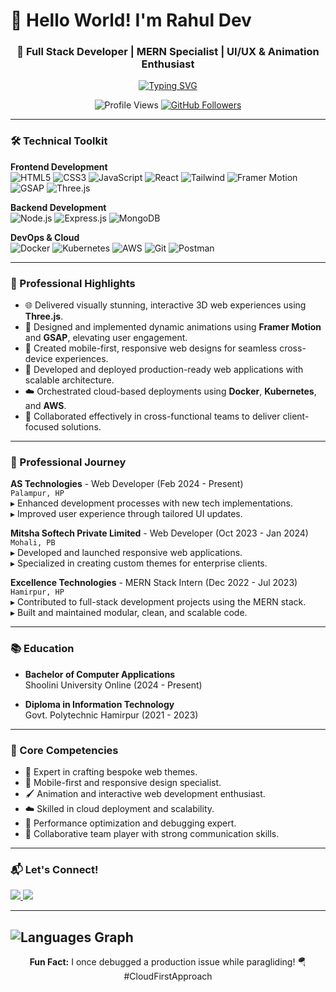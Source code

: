 # 👋 Hello World! I'm Rahul Dev
<h3 align="center">🚀 Full Stack Developer | MERN Specialist | UI/UX & Animation Enthusiast</h3>

<p align="center">
  <a href="https://github.com/rdev014">
    <img src="https://readme-typing-svg.herokuapp.com?font=Fira+Code&pause=1000&color=22D3EE&center=true&vCenter=true&width=435&lines=Turning+ideas+into+digital+reality;Clean+code+advocate;Animation+and+3D+enthusiast" alt="Typing SVG" />
  </a>
</p>

<div align="center">
  <img src="https://komarev.com/ghpvc/?username=rdev014&label=Profile%20Views&color=0e75b6&style=flat" alt="Profile Views" />
  <a href="https://github.com/rdev014?tab=followers">
    <img src="https://img.shields.io/github/followers/rdev014?label=Followers&style=social" alt="GitHub Followers">
  </a>
</div>

---

### 🛠️ Technical Toolkit

**Frontend Development**  
![HTML5](https://img.shields.io/badge/-HTML5-E34F26?style=flat&logo=html5&logoColor=white) ![CSS3](https://img.shields.io/badge/-CSS3-1572B6?style=flat&logo=css3) ![JavaScript](https://img.shields.io/badge/-JavaScript-F7DF1E?style=flat&logo=javascript&logoColor=black) ![React](https://img.shields.io/badge/-React-61DAFB?style=flat&logo=react&logoColor=black) ![Tailwind](https://img.shields.io/badge/-Tailwind-06B6D4?style=flat&logo=tailwindcss) ![Framer Motion](https://img.shields.io/badge/-Framer%20Motion-0055FF?style=flat&logo=framer&logoColor=white) ![GSAP](https://img.shields.io/badge/-GSAP-88CE02?style=flat&logo=greensock&logoColor=white) ![Three.js](https://img.shields.io/badge/-Three.js-000000?style=flat&logo=threedotjs&logoColor=white)

**Backend Development**  
![Node.js](https://img.shields.io/badge/-Node.js-339933?style=flat&logo=nodedotjs) ![Express.js](https://img.shields.io/badge/-Express-000000?style=flat&logo=express) ![MongoDB](https://img.shields.io/badge/-MongoDB-47A248?style=flat&logo=mongodb)

**DevOps & Cloud**  
![Docker](https://img.shields.io/badge/-Docker-2496ED?style=flat&logo=docker) ![Kubernetes](https://img.shields.io/badge/-Kubernetes-326CE5?style=flat&logo=kubernetes&logoColor=white) ![AWS](https://img.shields.io/badge/-AWS-232F3E?style=flat&logo=amazonaws) ![Git](https://img.shields.io/badge/-Git-F05032?style=flat&logo=git) ![Postman](https://img.shields.io/badge/-Postman-FF6C37?style=flat&logo=postman)

---

### 🌟 Professional Highlights

- 🌐 Delivered visually stunning, interactive 3D web experiences using **Three.js**.
- 🎨 Designed and implemented dynamic animations using **Framer Motion** and **GSAP**, elevating user engagement.
- 📱 Created mobile-first, responsive web designs for seamless cross-device experiences.
- 🔧 Developed and deployed production-ready web applications with scalable architecture.
- ☁️ Orchestrated cloud-based deployments using **Docker**, **Kubernetes**, and **AWS**.
- 🤝 Collaborated effectively in cross-functional teams to deliver client-focused solutions.

---

### 💼 Professional Journey

**AS Technologies** - Web Developer (Feb 2024 - Present)  
`Palampur, HP`  
▸ Enhanced development processes with new tech implementations.  
▸ Improved user experience through tailored UI updates.

**Mitsha Softech Private Limited** - Web Developer (Oct 2023 - Jan 2024)  
`Mohali, PB`  
▸ Developed and launched responsive web applications.  
▸ Specialized in creating custom themes for enterprise clients.

**Excellence Technologies** - MERN Stack Intern (Dec 2022 - Jul 2023)  
`Hamirpur, HP`  
▸ Contributed to full-stack development projects using the MERN stack.  
▸ Built and maintained modular, clean, and scalable code.

---

### 📚 Education

- **Bachelor of Computer Applications**  
  Shoolini University Online (2024 - Present)

- **Diploma in Information Technology**  
  Govt. Polytechnic Hamirpur (2021 - 2023)

---

### 🚀 Core Competencies

- 🎨 Expert in crafting bespoke web themes.
- 📱 Mobile-first and responsive design specialist.
- 🖌️ Animation and interactive web development enthusiast.
- ☁️ Skilled in cloud deployment and scalability.
- 🔧 Performance optimization and debugging expert.
- 🤝 Collaborative team player with strong communication skills.

---

### 📬 Let's Connect!

<p align="left">
  <a href="mailto:rahdev2021@gmail.com">
    <img src="https://img.shields.io/badge/Gmail-D14836?style=for-the-badge&logo=gmail&logoColor=white" />
  </a>
  <a href="https://github.com/rdev014">
    <img src="https://img.shields.io/badge/GitHub-100000?style=for-the-badge&logo=github&logoColor=white" />
  </a>
</p>

---
![Languages Graph](https://github-readme-stats.vercel.app/api/top-langs/?username=rdev014&layout=donut&theme=nightowl)
---

<p align="center"> 
  <b>Fun Fact:</b> I once debugged a production issue while paragliding! 🪂 #CloudFirstApproach
</p>
